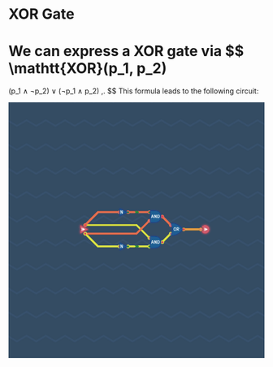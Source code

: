 # XOR Gate

We can express a XOR gate via
$$
  \mathtt{XOR}(p_1, p_2)
  =
  (p_1 ∧ ¬p_2) ∨ (¬p_1 ∧ p_2) \,.
$$
This formula leads to the following circuit:

![](xor-gate.png)
